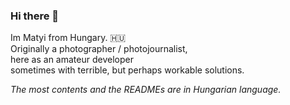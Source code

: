 ### Hi there 👋

Im Matyi from Hungary. :hungary: <br>
Originally a photographer / photojournalist, <br>
here as an amateur developer <br>
sometimes with terrible, but perhaps workable  solutions. <br>

*The most contents and the READMEs are in Hungarian language.*


<!--
**borbasmatyas/borbasmatyas** is a ✨ _special_ ✨ repository because its `README.md` (this file) appears on your GitHub profile.

Here are some ideas to get you started:

- 🔭 I’m currently working on ...
- 🌱 I’m currently learning ...
- 👯 I’m looking to collaborate on ...
- 🤔 I’m looking for help with ...
- 💬 Ask me about ...
- 📫 How to reach me: ...
- 😄 Pronouns: ...
- ⚡ Fun fact: ...
-->
